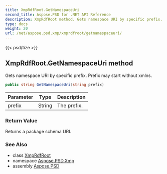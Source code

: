 ```yaml
---
title: XmpRdfRoot.GetNamespaceUri
second_title: Aspose.PSD for .NET API Reference
description: XmpRdfRoot method. Gets namespace URI by specific prefix. Prefix may start without xmlns
type: docs
weight: 20
url: /net/aspose.psd.xmp/xmprdfroot/getnamespaceuri/
---
```

{{< psd/tize >}}
## XmpRdfRoot.GetNamespaceUri method

Gets namespace URI by specific prefix. Prefix may start without xmlns.

```csharp
public string GetNamespaceUri(string prefix)
```

| Parameter | Type | Description |
| --- | --- | --- |
| prefix | String | The prefix. |

### Return Value

Returns a package schema URI.

### See Also

* class [XmpRdfRoot](../)
* namespace [Aspose.PSD.Xmp](../../../aspose.psd.xmp/)
* assembly [Aspose.PSD](../../../)


